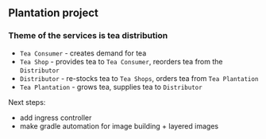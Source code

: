 ﻿## Plantation project
### Theme of the services is tea distribution 
- `Tea Consumer` - creates demand for tea
- `Tea Shop` - provides tea to `Tea Consumer`, reorders tea from the `Distributor`
- `Distributor` - re-stocks tea to `Tea Shops`, orders tea from `Tea Plantation`
- `Tea Plantation` - grows tea, supplies tea to `Distributor` 

Next steps:
- add ingress controller
- make gradle automation for image building + layered images